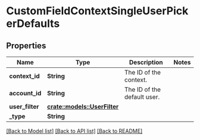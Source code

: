 # CustomFieldContextSingleUserPickerDefaults

## Properties

Name | Type | Description | Notes
------------ | ------------- | ------------- | -------------
**context_id** | **String** | The ID of the context. | 
**account_id** | **String** | The ID of the default user. | 
**user_filter** | [**crate::models::UserFilter**](UserFilter.md) |  | 
**_type** | **String** |  | 

[[Back to Model list]](../README.md#documentation-for-models) [[Back to API list]](../README.md#documentation-for-api-endpoints) [[Back to README]](../README.md)


